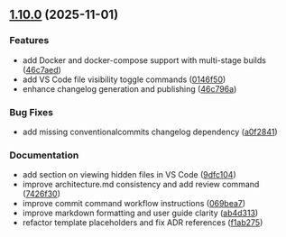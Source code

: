 ## [1.10.0](https://github.com/cloudvoyant/nv-lib-template/compare/v1.9.1...v1.10.0) (2025-11-01)

### Features

* add Docker and docker-compose support with multi-stage builds ([46c7aed](https://github.com/cloudvoyant/nv-lib-template/commit/46c7aedd5b1076c50f3c584ac6b8a0464452c62e))
* add VS Code file visibility toggle commands ([0146f50](https://github.com/cloudvoyant/nv-lib-template/commit/0146f504c0d05606e97a4d79653feec46b713d1f))
* enhance changelog generation and publishing ([46c796a](https://github.com/cloudvoyant/nv-lib-template/commit/46c796a30452cb1cb2d8389b10fc3d0489b5440c))

### Bug Fixes

* add missing conventionalcommits changelog dependency ([a0f2841](https://github.com/cloudvoyant/nv-lib-template/commit/a0f28414afa9775b83e1ad9cd723542959433077))

### Documentation

* add section on viewing hidden files in VS Code ([9dfc104](https://github.com/cloudvoyant/nv-lib-template/commit/9dfc104aa247c2727eacab0ca7af7e454707eb9b))
* improve architecture.md consistency and add review command ([7426f30](https://github.com/cloudvoyant/nv-lib-template/commit/7426f3035ca10b961380244fc190bb53fd497597))
* improve commit command workflow instructions ([069bea7](https://github.com/cloudvoyant/nv-lib-template/commit/069bea7ceafddc96259cdd32927d587b147c6649))
* improve markdown formatting and user guide clarity ([ab4d313](https://github.com/cloudvoyant/nv-lib-template/commit/ab4d313f01ddd60e889e9719a8fcd654c8ae9e0d))
* refactor template placeholders and fix ADR references ([f1ab275](https://github.com/cloudvoyant/nv-lib-template/commit/f1ab275cdf7a0e62994ece0761494252f6922be9))
